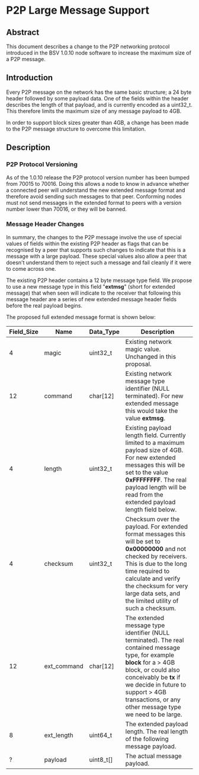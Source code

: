 # P2P Large Message Support

## Abstract

This document describes a change to the P2P networking protocol introduced in
the BSV 1.0.10 node software to increase the maximum size of a P2P message.

## Introduction

Every P2P message on the network has the same basic structure; a 24 byte
header followed by some payload data. One of the fields within the header
describes the length of that payload, and is currently encoded as a
uint32_t. This therefore limits the maximum size of any message payload
to 4GB.

In order to support block sizes greater than 4GB, a change has been made to
the P2P message structure to overcome this limitation.

## Description

### P2P Protocol Versioning

As of the 1.0.10 release the P2P protocol version number has been bumped from
70015 to 70016. Doing this allows a node to know in advance whether a
connected peer will understand the new extended message format and therefore
avoid sending such messages to that peer. Conforming nodes must not send
messages in the extended format to peers with a version number lower than
70016, or they will be banned.

### Message Header Changes

In summary, the changes to the P2P message involve the use of special
values of fields within the existing P2P header as flags that can be
recognised by a peer that supports such changes to indicate that this
is a message with a large payload. These special values also allow a
peer that doesn't understand them to reject such a message and fail cleanly
if it were to come across one.

The existing P2P header contains a 12 byte message type field. We propose
to use a new message type in this field "**extmsg**" (short for extended message)
that when seen will indicate to the receiver that following this message
header are a series of new extended message header fields before the real
payload begins.

The proposed full extended message format is shown below:

| Field_Size | Name | Data_Type | Description |
| --- | --- | --- | --- |
| 4   | magic | uint32\_t | Existing network magic value. Unchanged in this proposal. |
| 12  | command | char\[12\] | Existing network message type identifier (NULL terminated). For new extended message this would take the value **extmsg**. |
| 4   | length | uint32\_t | Existing payload length field. Currently limited to a maximum payload size of 4GB. For new extended messages this will be set to the value **0xFFFFFFFF**. The real payload length will be read from the extended payload length field below. |
| 4   | checksum | uint32\_t | Checksum over the payload. For extended format messages this will be set to **0x00000000** and not checked by receivers. This is due to the long time required to calculate and verify the checksum for very large data sets, and the limited utility of such a checksum. |
| 12  | ext\_command | char\[12\] | The extended message type identifier (NULL terminated). The real contained message type, for example **block** for a > 4GB block, or could also conceivably be **tx** if we decide in future to support > 4GB transactions, or any other message type we need to be large. |
| 8   | ext\_length | uint64\_t | The extended payload length. The real length of the following message payload. |
| ?   | payload | uint8\_t\[\] | The actual message payload. |

